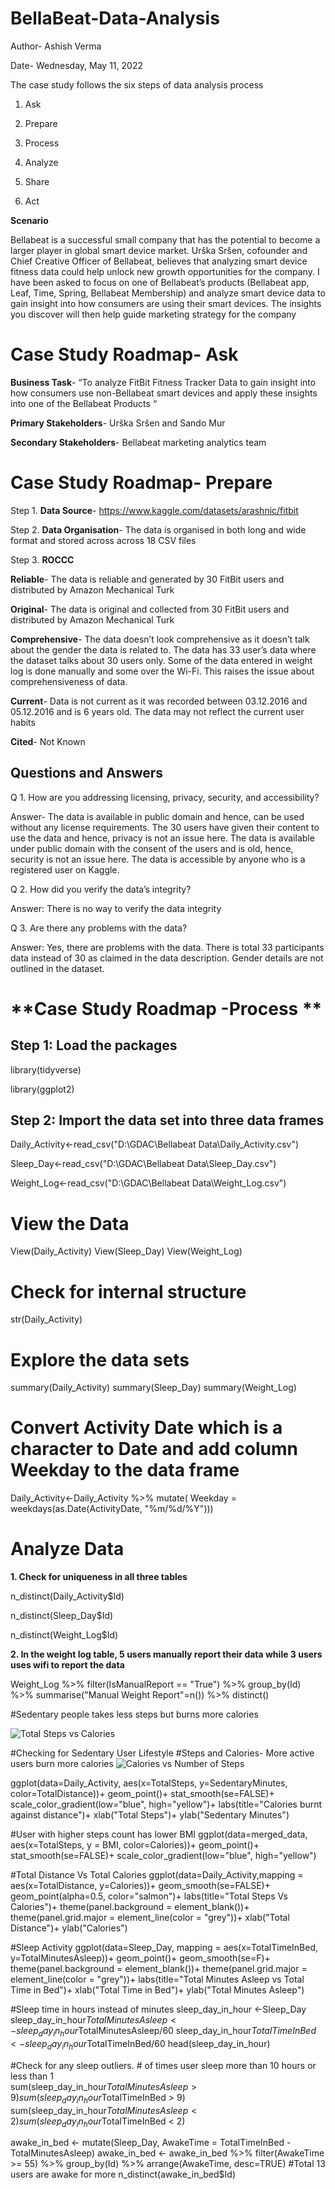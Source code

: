 # BellaBeat-Data-Analysis

Author- Ashish Verma

Date- Wednesday, May 11, 2022

The case study follows the six steps of data analysis process

1.	Ask

2.	Prepare

3.	Process

4.	Analyze

5.	Share

6.	Act

**Scenario**

Bellabeat is a successful small company that has the potential to become a larger player in global smart device market. Urška Sršen, cofounder and Chief Creative Officer of Bellabeat, believes that analyzing smart device fitness data could help unlock new growth opportunities for the company. I have been asked to focus on one of Bellabeat’s products (Bellabeat app, Leaf, Time, Spring, Bellabeat Membership) and analyze smart device data to gain insight into how consumers are using their smart devices. The insights you discover will then help guide marketing strategy for the company

# **Case Study Roadmap- Ask**

**Business Task**- “To analyze FitBit Fitness Tracker Data to gain insight into how consumers use non-Bellabeat smart devices and apply these insights into one of the Bellabeat Products “

**Primary Stakeholders**- Urška Sršen and Sando Mur

**Secondary Stakeholders**- Bellabeat marketing analytics team

# **Case Study Roadmap- Prepare**

Step 1.	**Data Source**- https://www.kaggle.com/datasets/arashnic/fitbit

Step 2.	**Data Organisation**- The data is organised in both long and wide format and stored across across 18 CSV files

Step 3.	**ROCCC** 

**Reliable**- The data is reliable and generated by 30 FitBit users and distributed by Amazon Mechanical Turk

**Original**- The data is original and collected from 30 FitBit users and distributed by Amazon Mechanical Turk

**Comprehensive**- The data doesn’t look comprehensive as it doesn’t talk about the gender the data is related to. The data has 33 user’s data where the dataset talks about 30 users only. Some of the data entered in weight log is done manually and some over the Wi-Fi. This raises the issue about comprehensiveness of data.

**Current**- Data is not current as it was recorded between 03.12.2016 and 05.12.2016 and is 6 years old. The data may not reflect the current user habits

**Cited**- Not Known

## **Questions and Answers**

Q 1.	How are you addressing licensing, privacy, security, and accessibility?

Answer- The data is available in public domain and hence, can be used without any license requirements.
The 30 users have given their content to use the data and hence, privacy is not an issue here.
The data is available under public domain with the consent of the users and is old, hence, security is not an issue here.
The data is accessible by anyone who is a registered user on Kaggle.

Q 2.	How did you verify the data’s integrity?

Answer: There is no way to verify the data integrity

Q 3.	Are there any problems with the data?

Answer: Yes, there are problems with the data. There is total 33 participants data instead of 30 as claimed in the data description. Gender details are not outlined in the dataset.

#  **Case Study Roadmap -Process **


## Step 1: Load the packages

library(tidyverse)

library(ggplot2) 

## Step 2: Import the data set into three data frames
Daily_Activity<-read_csv("D:\\GDAC\\Bellabeat Data\\Daily_Activity.csv")

Sleep_Day<-read_csv("D:\\GDAC\\Bellabeat Data\\Sleep_Day.csv")

Weight_Log<-read_csv("D:\\GDAC\\Bellabeat Data\\Weight_Log.csv")


# View the Data
View(Daily_Activity)
View(Sleep_Day)
View(Weight_Log)

# Check for internal structure
str(Daily_Activity)

# Explore the data sets
summary(Daily_Activity)
summary(Sleep_Day)
summary(Weight_Log)

# Convert Activity Date which is a character to Date and add column Weekday to the data frame
Daily_Activity<-Daily_Activity %>%
  mutate( Weekday = weekdays(as.Date(ActivityDate, "%m/%d/%Y")))
  
# Analyze Data
**1. Check for uniqueness in all three tables**

n_distinct(Daily_Activity$Id)

n_distinct(Sleep_Day$Id)

n_distinct(Weight_Log$Id)

**2. In the weight log table, 5 users manually report their data while 3 users uses wifi to report the data**

Weight_Log %>% 
  filter(IsManualReport == "True") %>% 
  group_by(Id) %>% 
  summarise("Manual Weight Report"=n()) %>%
  distinct()

#Sedentary people takes less steps but burns more calories

![Total Steps vs Calories](https://user-images.githubusercontent.com/40716332/173922698-b6473c44-73e7-4a3f-9e7a-f301b470d3e1.png)


#Checking for Sedentary User Lifestyle
#Steps and Calories- More active users burn more calories
![Calories vs Number of Steps](https://user-images.githubusercontent.com/40716332/173922724-795e5652-c8f4-4a1d-a2b1-01d8868fd03b.png)


ggplot(data=Daily_Activity, aes(x=TotalSteps, y=SedentaryMinutes, color=TotalDistance))+ 
  geom_point()+
  stat_smooth(se=FALSE)+
  scale_color_gradient(low="blue", high="yellow")+
  labs(title="Calories burnt against distance")+
  xlab("Total Steps")+
  ylab("Sedentary Minutes")

#User with higher steps count has lower BMI
ggplot(data=merged_data, aes(x=TotalSteps, y = BMI, color=Calories))+ 
  geom_point()+ 
  stat_smooth(se=FALSE)+
  scale_color_gradient(low="blue", high="yellow")

#Total Distance Vs Total Calories
ggplot(data=Daily_Activity,mapping = aes(x=TotalDistance, y=Calories))+
  geom_smooth(se=FALSE)+
  geom_point(alpha=0.5, color="salmon")+
  labs(title="Total Steps Vs Calories")+
  theme(panel.background = element_blank())+
  theme(panel.grid.major = element_line(color = "grey"))+
  xlab("Total Distance")+
  ylab("Calories")

#Sleep Activity
ggplot(data=Sleep_Day, mapping = aes(x=TotalTimeInBed, y=TotalMinutesAsleep))+
  geom_point()+
  geom_smooth(se=F)+
  theme(panel.background = element_blank())+
  theme(panel.grid.major = element_line(color = "grey"))+
  labs(title="Total Minutes Asleep vs Total Time in Bed")+
  xlab("Total Time in Bed")+
  ylab("Total Minutes Asleep")
  
#Sleep time in hours instead of minutes
sleep_day_in_hour <-Sleep_Day
sleep_day_in_hour$TotalMinutesAsleep <- sleep_day_in_hour$TotalMinutesAsleep/60
sleep_day_in_hour$TotalTimeInBed <- sleep_day_in_hour$TotalTimeInBed/60
head(sleep_day_in_hour)

#Check for any sleep outliers. # of times user sleep more than 10 hours or less than 1  
sum(sleep_day_in_hour$TotalMinutesAsleep > 9)
sum(sleep_day_in_hour$TotalTimeInBed > 9)
sum(sleep_day_in_hour$TotalMinutesAsleep < 2)
sum(sleep_day_in_hour$TotalTimeInBed < 2)

awake_in_bed <- mutate(Sleep_Day, AwakeTime = TotalTimeInBed - TotalMinutesAsleep)
awake_in_bed <- awake_in_bed %>% 
  filter(AwakeTime >= 55) %>% 
  group_by(Id) %>% 
  arrange(AwakeTime, desc=TRUE) 
#Total 13 users are awake for more 
n_distinct(awake_in_bed$Id)


